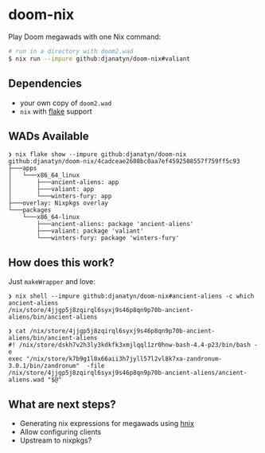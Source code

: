 # doom-nix

Play Doom megawads with one Nix command:
```sh
# run in a directory with doom2.wad
$ nix run --impure github:djanatyn/doom-nix#valiant
```

## Dependencies
* your own copy of `doom2.wad`
* `nix` with [flake](https://nixos.wiki/wiki/Flakes) support

## WADs Available
```
❯ nix flake show --impure github:djanatyn/doom-nix
github:djanatyn/doom-nix/4cadceae2608bc0aa7ef4592508557f759ff5c93
├───apps
│   └───x86_64_linux
│       ├───ancient-aliens: app
│       ├───valiant: app
│       └───winters-fury: app
├───overlay: Nixpkgs overlay
└───packages
    └───x86_64-linux
        ├───ancient-aliens: package 'ancient-aliens'
        ├───valiant: package 'valiant'
        └───winters-fury: package 'winters-fury'
```

## How does this work?

Just `makeWrapper` and love:
```
❯ nix shell --impure github:djanatyn/doom-nix#ancient-aliens -c which ancient-aliens
/nix/store/4jjgp5j8zqirql6syxj9s46p8qn9p70b-ancient-aliens/bin/ancient-aliens

❯ cat /nix/store/4jjgp5j8zqirql6syxj9s46p8qn9p70b-ancient-aliens/bin/ancient-aliens
#! /nix/store/dskh7v2h3ly3kdkfk3xmjlqql1zr0hnw-bash-4.4-p23/bin/bash -e
exec "/nix/store/k7b9g1l8x66aii3h7jyll57l2vl8k7xa-zandronum-3.0.1/bin/zandronum"  -file /nix/store/4jjgp5j8zqirql6syxj9s46p8qn9p70b-ancient-aliens/ancient-aliens.wad "$@"
```

## What are next steps?

* Generating nix expressions for megawads using [hnix](https://hackage.haskell.org/package/hnix)
* Allow configuring clients
* Upstream to nixpkgs?
